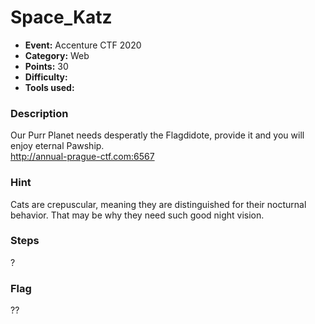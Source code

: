 # Space_Katz

* **Event:** Accenture CTF 2020
* **Category:** Web  
* **Points:** 30  
* **Difficulty:** 
* **Tools used:** 

### Description

Our Purr Planet needs desperatly the Flagdidote, provide it and you will enjoy eternal Pawship.  
http://annual-prague-ctf.com:6567

### Hint

Cats are crepuscular, meaning they are distinguished for their nocturnal behavior. That may be why they need such good night vision.

### Steps

?

### Flag

??
